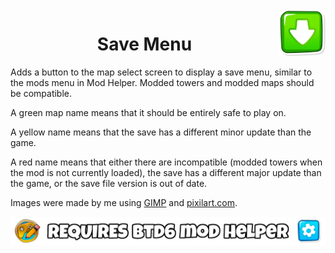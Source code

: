 <a href="https://github.com/GrahamKracker/BTD6SaveMenu/releases/latest/download/BTD6SaveMenu.dll">
    <img align="right" alt="Download" height="75" src="https://raw.githubusercontent.com/gurrenm3/BTD-Mod-Helper/master/BloonsTD6%20Mod%20Helper/Resources/DownloadBtn.png">
</a>
<h1 align="center">Save Menu</h1>

Adds a button to the map select screen to display a save menu, similar to the mods menu in Mod Helper. Modded towers and
modded maps should be compatible.

A green map name means that it should be entirely safe to play on.

A yellow name means that the save has a different minor update than the game.

A red name means that either there are incompatible (modded towers when the mod is not currently loaded), the save
has a different major update than the game, or the save file version is out of date.

Images were made by me using [GIMP](http://www.gimp.org/) and [pixilart.com](https://pixilart.com/).

[![Requires BTD6 Mod Helper](https://raw.githubusercontent.com/gurrenm3/BTD-Mod-Helper/master/banner.png)](https://github.com/gurrenm3/BTD-Mod-Helper#readme)


